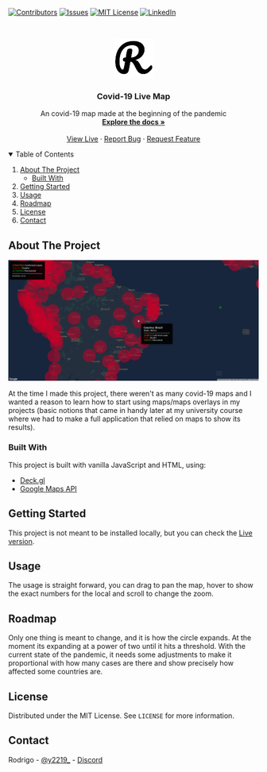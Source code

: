 <!--
*** Readme template used: Best-README-Template
*** https://github.com/othneildrew/Best-README-Template
-->
[![Contributors][contributors-shield]][contributors-url]
[![Issues][issues-shield]][issues-url]
[![MIT License][license-shield]][license-url]
[![LinkedIn][linkedin-shield]][linkedin-url]



<!-- PROJECT LOGO -->
<br />
<p align="center">
  <a href="#">
    <img src="readme-assets/logo.png" alt="Logo" width="80" height="80">
  </a>

  <h3 align="center">Covid-19 Live Map</h3>

  <p align="center">
    An covid-19 map made at the beginning of the pandemic
    <br />
    <a href="#about-the-project"><strong>Explore the docs »</strong></a>
    <br />
    <br />
    <a href="https://yrodrigo2219.github.io/covid-19-map/">View Live</a>
    ·
    <a href="https://github.com/yRodrigo2219/covid-19-map/issues">Report Bug</a>
    ·
    <a href="https://github.com/yRodrigo2219/covid-19-map/issues">Request Feature</a>
  </p>
</p>



<!-- TABLE OF CONTENTS -->
<details open="open">
  <summary>Table of Contents</summary>
  <ol>
    <li>
      <a href="#about-the-project">About The Project</a>
      <ul>
        <li><a href="#built-with">Built With</a></li>
      </ul>
    </li>
    <li><a href="#getting-started">Getting Started</a></li>
    <li><a href="#usage">Usage</a></li>
    <li><a href="#roadmap">Roadmap</a></li>
    <li><a href="#license">License</a></li>
    <li><a href="#contact">Contact</a></li>
  </ol>
</details>



<!-- ABOUT THE PROJECT -->
## About The Project

[![Covid-19 Map Screenshot][product-screenshot]](https://yrodrigo2219.github.io/covid-19-map/)

At the time I made this project, there weren't as many covid-19 maps and I wanted a reason to learn how to start using maps/maps overlays in my projects (basic notions that came in handy later at my university course where we had to make a full application that relied on maps to show its results).


### Built With

This project is built with vanilla JavaScript and HTML, using:
* [Deck.gl](https://deck.gl/)
* [Google Maps API](https://developers.google.com/maps)



<!-- GETTING STARTED -->
## Getting Started

This project is not meant to be installed locally, but you can check the [Live version](https://yrodrigo2219.github.io/covid-19-map/).


<!-- USAGE EXAMPLES -->
## Usage

The usage is straight forward, you can drag to pan the map, hover to show the exact numbers for the local and scroll to change the zoom.



<!-- ROADMAP -->
## Roadmap

Only one thing is meant to change, and it is how the circle expands.
At the moment its expanding at a power of two until it hits a threshold. With the current state of the pandemic, it needs some adjustments to make it proportional with how many cases are there and show precisely how affected some countries are.



<!-- LICENSE -->
## License

Distributed under the MIT License. See `LICENSE` for more information.


<!-- CONTACT -->
## Contact

Rodrigo - [@y2219_](https://twitter.com/y2219_) - [Discord](https://discordapp.com/users/308349999719251988)


<!-- MARKDOWN LINKS & IMAGES -->
[contributors-shield]: https://img.shields.io/github/contributors/yRodrigo2219/covid-19-map.svg?style=for-the-badge
[contributors-url]: https://github.com/yRodrigo2219/covid-19-map/contributors
[issues-shield]: https://img.shields.io/github/issues/yRodrigo2219/covid-19-map.svg?style=for-the-badge
[issues-url]: https://github.com/othneildrew/yRodrigo2219/covid-19-map/issues
[license-shield]: https://img.shields.io/github/license/yRodrigo2219/covid-19-map.svg?style=for-the-badge
[license-url]: https://github.com/yRodrigo2219/covid-19-map/blob/master/LICENSE
[linkedin-shield]: https://img.shields.io/badge/-LinkedIn-black.svg?style=for-the-badge&logo=linkedin&colorB=555
[linkedin-url]: https://linkedin.com/in/y2219
[product-screenshot]: readme-assets/screenshot.png
